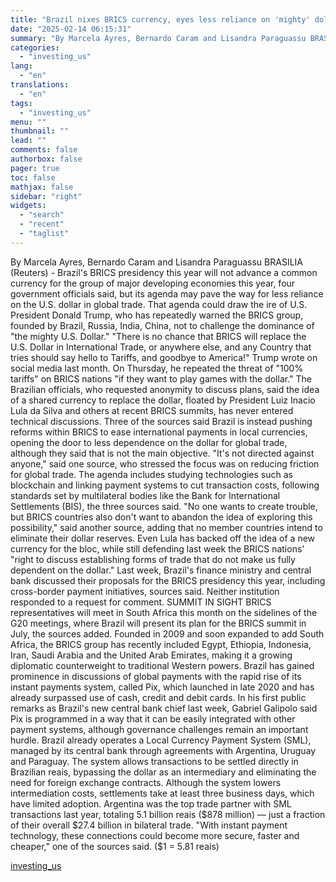 ```yaml
---
title: "Brazil nixes BRICS currency, eyes less reliance on 'mighty' dollar"
date: "2025-02-14 06:15:31"
summary: "By Marcela Ayres, Bernardo Caram and Lisandra Paraguassu BRASILIA (Reuters) - Brazil's BRICS presidency this year will not advance a common currency for the group of major developing economies this year, four government officials said, but its agenda may pave the way for less reliance on the U.S. dollar in..."
categories:
  - "investing_us"
lang:
  - "en"
translations:
  - "en"
tags:
  - "investing_us"
menu: ""
thumbnail: ""
lead: ""
comments: false
authorbox: false
pager: true
toc: false
mathjax: false
sidebar: "right"
widgets:
  - "search"
  - "recent"
  - "taglist"
---
```


By Marcela Ayres, Bernardo Caram and Lisandra Paraguassu BRASILIA (Reuters) - Brazil's BRICS presidency this year will not advance a common currency for the group of major developing economies this year, four government officials said, but its agenda may pave the way for less reliance on the U.S. dollar in global trade. That agenda could draw the ire of U.S. President Donald Trump, who has repeatedly warned the BRICS group, founded by Brazil, Russia, India, China, not to challenge the dominance of "the mighty U.S. Dollar." "There is no chance that BRICS will replace the U.S. Dollar in International Trade, or anywhere else, and any Country that tries should say hello to Tariffs, and goodbye to America!" Trump wrote on social media last month. On Thursday, he repeated the threat of "100% tariffs" on BRICS nations "if they want to play games with the dollar." The Brazilian officials, who requested anonymity to discuss plans, said the idea of a shared currency to replace the dollar, floated by President Luiz Inacio Lula da Silva and others at recent BRICS summits, has never entered technical discussions. Three of the sources said Brazil is instead pushing reforms within BRICS to ease international payments in local currencies, opening the door to less dependence on the dollar for global trade, although they said that is not the main objective. "It's not directed against anyone," said one source, who stressed the focus was on reducing friction for global trade. The agenda includes studying technologies such as blockchain and linking payment systems to cut transaction costs, following standards set by multilateral bodies like the Bank for International Settlements (BIS), the three sources said. "No one wants to create trouble, but BRICS countries also don't want to abandon the idea of exploring this possibility," said another source, adding that no member countries intend to eliminate their dollar reserves. Even Lula has backed off the idea of a new currency for the bloc, while still defending last week the BRICS nations' "right to discuss establishing forms of trade that do not make us fully dependent on the dollar." Last week, Brazil's finance ministry and central bank discussed their proposals for the BRICS presidency this year, including cross-border payment initiatives, sources said. Neither institution responded to a request for comment. SUMMIT IN SIGHT BRICS representatives will meet in South Africa this month on the sidelines of the G20 meetings, where Brazil will present its plan for the BRICS summit in July, the sources added. Founded in 2009 and soon expanded to add South Africa, the BRICS group has recently included Egypt, Ethiopia, Indonesia, Iran, Saudi Arabia and the United Arab Emirates, making it a growing diplomatic counterweight to traditional Western powers. Brazil has gained prominence in discussions of global payments with the rapid rise of its instant payments system, called Pix, which launched in late 2020 and has already surpassed use of cash, credit and debit cards. In his first public remarks as Brazil's new central bank chief last week, Gabriel Galipolo said Pix is programmed in a way that it can be easily integrated with other payment systems, although governance challenges remain an important hurdle. Brazil already operates a Local Currency Payment System (SML), managed by its central bank through agreements with Argentina, Uruguay and Paraguay. The system allows transactions to be settled directly in Brazilian reais, bypassing the dollar as an intermediary and eliminating the need for foreign exchange contracts. Although the system lowers intermediation costs, settlements take at least three business days, which have limited adoption. Argentina was the top trade partner with SML transactions last year, totaling 5.1 billion reais ($878 million) — just a fraction of their overall $27.4 billion in bilateral trade. "With instant payment technology, these connections could become more secure, faster and cheaper," one of the sources said. ($1 = 5.81 reais)

[investing_us](https://www.investing.com/news/economy-news/brazil-nixes-brics-currency-eyes-less-reliance-on-mighty-dollar-3867383)
